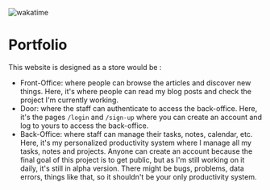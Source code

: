 ![wakatime](https://wakatime.com/badge/user/158e70b8-1c6f-41c1-9ee9-877c3547251d/project/491fba51-5393-46dd-9e3d-9fdbdfb26581.svg)

# Portfolio

This website is designed as a store would be :
- Front-Office: where people can browse the articles and discover new things. Here, it's where people can read my blog posts and check the project I'm currently working.
- Door: where the staff can authenticate to access the back-office. Here, it's the pages `/login` and `/sign-up` where you can create an account and log to yours to access the back-office.
- Back-Office: where staff can manage their tasks, notes, calendar, etc. Here, it's my personalized productivity system where I manage all my tasks, notes and projects. Anyone can create an account because the final goal of this project is to get public, but as I'm still working on it daily, it's still in alpha version. There might be bugs, problems, data errors, things like that, so it shouldn't be your only productivity system.
